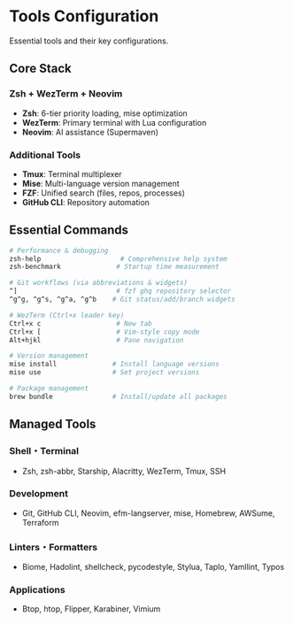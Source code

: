 # Tools Configuration

Essential tools and their key configurations.

## Core Stack

### Zsh + WezTerm + Neovim

- **Zsh**: 6-tier priority loading, mise optimization
- **WezTerm**: Primary terminal with Lua configuration
- **Neovim**: AI assistance (Supermaven)

### Additional Tools

- **Tmux**: Terminal multiplexer
- **Mise**: Multi-language version management
- **FZF**: Unified search (files, repos, processes)
- **GitHub CLI**: Repository automation

## Essential Commands

```bash
# Performance & debugging
zsh-help                    # Comprehensive help system
zsh-benchmark              # Startup time measurement

# Git workflows (via abbreviations & widgets)
^]                         # fzf ghq repository selector
^g^g, ^g^s, ^g^a, ^g^b    # Git status/add/branch widgets

# WezTerm (Ctrl+x leader key)
Ctrl+x c                   # New tab
Ctrl+x [                   # Vim-style copy mode
Alt+hjkl                   # Pane navigation

# Version management
mise install              # Install language versions
mise use                  # Set project versions

# Package management
brew bundle               # Install/update all packages
```

## Managed Tools

### Shell・Terminal

- Zsh, zsh-abbr, Starship, Alacritty, WezTerm, Tmux, SSH

### Development

- Git, GitHub CLI, Neovim, efm-langserver, mise, Homebrew, AWSume, Terraform

### Linters・Formatters

- Biome, Hadolint, shellcheck, pycodestyle, Stylua, Taplo, Yamllint, Typos

### Applications

- Btop, htop, Flipper, Karabiner, Vimium
